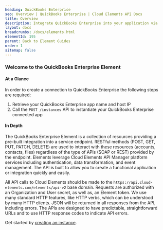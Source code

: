 ```yaml
---
heading: QuickBooks Enterprise
seo: Overview | QuickBooks Enterprise | Cloud Elements API Docs
title: Overview
description: Integrate QuickBooks Enterprise into your application via the Cloud Elements APIs.
layout: docs
breadcrumbs: /docs/elements.html
elementId: 195
parent: Back to Element Guides
order: 1
sitemap: false
---
```


### Welcome to the QuickBooks Enterprise Element


#### At a Glance

In order to create a connection to QuickBooks Enterprise the following steps are required:

1. Retrieve your QuickBooks Enterprise app name and host IP
2. Call the `POST /instances` API to instantiate your QuickBooks Enterprise connected app

#### In Depth

The QuickBooks Enterprise Element is a collection of resources providing a pre-built integration into a service endpoint. RESTful methods (POST, GET, PUT, PATCH, DELETE) are used to interact with these resources (accounts, contacts, files) regardless of the type of APIs (SOAP or REST) provided by the endpoint. Elements leverage Cloud Elements API Manager platform services including authentication, data transformation, and event management.  The API is built to allow you to create a functional application or integration quickly and easily.

All API calls to Cloud Elements should be made to the `https://api.cloud-elements.com/elements/api-v2` base domain. Requests are authorized with an Organization and User secret, as well as, an Element token.  We use many standard HTTP features, like HTTP verbs, which can be understood by many HTTP clients. JSON will be returned in all responses from the API, including errors. The APIs are designed to have predictable, straightforward URLs and to use HTTP response codes to indicate API errors.

Get started by [creating an instance](quickbooksenterprise-create-instance.html).
